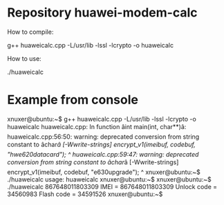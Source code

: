 # Repository huawei-modem-calc

How to compile:

g++ huaweicalc.cpp -L/usr/lib -lssl -lcrypto -o huaweicalc

How to use:

./huaweicalc <IMEI>

# Example from console

xnuxer@ubuntu:~$ g++ huaweicalc.cpp -L/usr/lib -lssl -lcrypto -o huaweicalc
huaweicalc.cpp: In function âint main(int, char**)â:
huaweicalc.cpp:56:50: warning: deprecated conversion from string constant to âchar*â [-Wwrite-strings]
     encrypt_v1(imeibuf, codebuf, "hwe620datacard");
                                                  ^
huaweicalc.cpp:59:47: warning: deprecated conversion from string constant to âchar*â [-Wwrite-strings]
     encrypt_v1(imeibuf, codebuf, "e630upgrade");
                                               ^
xnuxer@ubuntu:~$ ./huaweicalc 
usage: huaweicalc <IMEI>
xnuxer@ubuntu:~$ 
xnuxer@ubuntu:~$ ./huaweicalc 867648011803309
  IMEI              = 867648011803309
  Unlock code       = 34560983
  Flash code        = 34591526
xnuxer@ubuntu:~$ 

